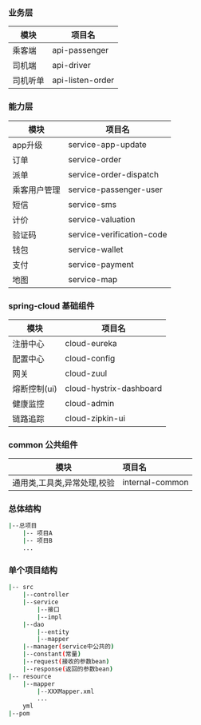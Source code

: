 ### 

### 业务层

| 模块     | 项目名           |
| -------- | ---------------- |
| 乘客端   | api-passenger    |
| 司机端   | api-driver       |
| 司机听单 | api-listen-order |



### 能力层

| 模块         | 项目名                    |
| ------------ | ------------------------- |
| app升级      | service-app-update        |
| 订单         | service-order             |
| 派单         | service-order-dispatch    |
| 乘客用户管理 | service-passenger-user    |
| 短信         | service-sms               |
| 计价         | service-valuation         |
| 验证码       | service-verification-code |
| 钱包         | service-wallet            |
| 支付         | service-payment           |
| 地图         | service-map               |



### spring-cloud 基础组件

| 模块         | 项目名                  |
| ------------ | ----------------------- |
| 注册中心     | cloud-eureka            |
| 配置中心     | cloud-config            |
| 网关         | cloud-zuul              |
| 熔断控制(ui) | cloud-hystrix-dashboard |
| 健康监控     | cloud-admin             |
| 链路追踪     | cloud-zipkin-ui         |



### common 公共组件

| 模块                        | 项目名          |
| --------------------------- | :-------------- |
| 通用类,工具类,异常处理,校验 | internal-common |







### 总体结构

```sh
|--总项目
	|-- 项目A
	|-- 项目B
	...
```



### 单个项目结构

```sh
|-- src
	|--controller
	|--service
		|--接口
		|--impl
	|--dao	
    	|--entity
    	|--mapper
    |--manager(service中公共的)
    |--constant(常量)
    |--request(接收的参数bean)
    |--response(返回的参数bean)
|-- resource
	|--mapper
		|--XXXMapper.xml
		...
	yml
|--pom
```



# 

